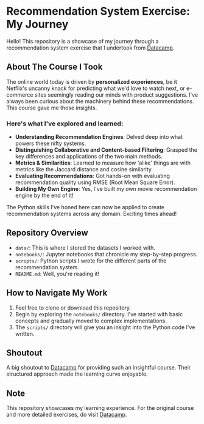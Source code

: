# Recommendation System Exercise: My Journey

Hello! This repository is a showcase of my journey through a recommendation system exercise that I undertook from [Datacamp](https://www.datacamp.com).

## About The Course I Took

The online world today is driven by **personalized experiences**, be it Netflix's uncanny knack for predicting what we'd love to watch next, or e-commerce sites seemingly reading our minds with product suggestions. I've always been curious about the machinery behind these recommendations. This course gave me those insights.

### Here's what I've explored and learned:
- **Understanding Recommendation Engines**: Delved deep into what powers these nifty systems.
- **Distinguishing Collaborative and Content-based Filtering**: Grasped the key differences and applications of the two main methods.
- **Metrics & Similarities**: Learned to measure how 'alike' things are with metrics like the Jaccard distance and cosine similarity.
- **Evaluating Recommendations**: Got hands-on with evaluating recommendation quality using RMSE (Root Mean Square Error).
- **Building My Own Engine**: Yes, I've built my own movie recommendation engine by the end of it!

The Python skills I've honed here can now be applied to create recommendation systems across any domain. Exciting times ahead!

## Repository Overview

- `data/`: This is where I stored the datasets I worked with.
- `notebooks/`: Jupyter notebooks that chronicle my step-by-step progress.
- `scripts/`: Python scripts I wrote for the different parts of the recommendation system.
- `README.md`: Well, you're reading it!

## How to Navigate My Work

1. Feel free to clone or download this repository.
2. Begin by exploring the `notebooks/` directory. I've started with basic concepts and gradually moved to complex implementations.
3. The `scripts/` directory will give you an insight into the Python code I've written.

## Shoutout

A big shoutout to [Datacamp](https://www.datacamp.com) for providing such an insightful course. Their structured approach made the learning curve enjoyable.

## Note

This repository showcases my learning experience. For the original course and more detailed exercises, do visit [Datacamp](https://www.datacamp.com).

